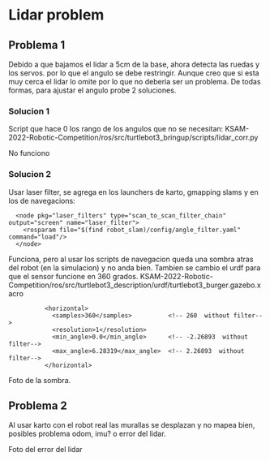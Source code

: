 # Lidar problem

## Problema 1

Debido a que bajamos el lidar a 5cm de la base, ahora detecta las ruedas y los servos. por lo que el angulo se debe restringir. Aunque creo que si esta muy cerca el lidar lo omite por lo que no deberia ser un problema. De todas formas, para ajustar el angulo probe 2 soluciones.

### Solucion 1
Script que hace 0 los rango de los angulos que no se necesitan:
KSAM-2022-Robotic-Competition/ros/src/turtlebot3_bringup/scripts/lidar_corr.py

No funciono

### Solucion 2
Usar laser filter, se agrega en los launchers de karto, gmapping slams y en los de navegacions:
```
  <node pkg="laser_filters" type="scan_to_scan_filter_chain" output="screen" name="laser_filter">
    <rosparam file="$(find robot_slam)/config/angle_filter.yaml" command="load"/>
  </node>
```
Funciona, pero al usar los scripts de navegacion queda una sombra atras del robot (en la simulacion) y no anda bien.
Tambien se cambio el urdf para que el sensor funcione en 360 grados.
 KSAM-2022-Robotic-Competition/ros/src/turtlebot3_description/urdf/turtlebot3_burger.gazebo.xacro 
```
          <horizontal>
            <samples>360</samples>          <!-- 260  without filter-->
            <resolution>1</resolution>
            <min_angle>0.0</min_angle>      <!-- -2.26893  without filter-->
            <max_angle>6.28319</max_angle>  <!-- 2.26893  without filter-->
          </horizontal>
```
Foto de la sombra.


## Problema 2
Al usar karto con el robot real las murallas se desplazan y no mapea bien, posibles problema odom, imu? o error del lidar.

Foto del error del lidar
